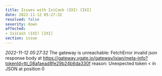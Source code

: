```yaml
---
title: Issues with IxiCash (IXI) [IXI]
date: 2022-11-12 05:27:32
resolved: false
severity: down
affected:
- IxiCash (IXI) [IXI]
section: issue
---
```


*2022-11-12 05:27:32* The gateway is unreachable: FetchError invalid json response body at https://gateway.vgate.io/gateway/ixian/meta-info?tokenId=tti_08afaead8fe29b24b6da330f reason: Unexpected token < in JSON at position 0